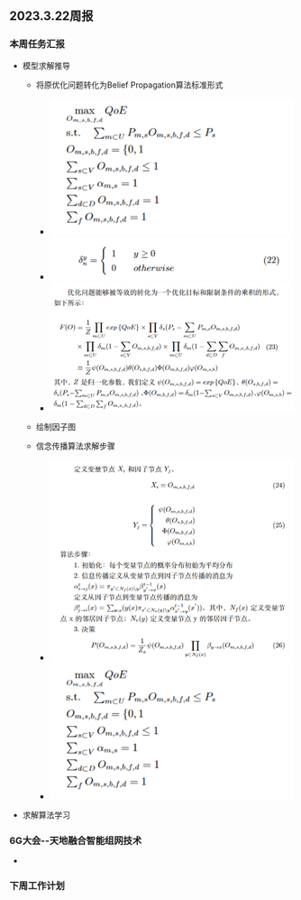 
## 2023.3.22周报
### 本周任务汇报
+ 模型求解推导
    - 将原优化问题转化为Belief Propagation算法标准形式
       - ![image](./picture/picture.png)
       - ![image](./picture/微信图片_20230322202747.png)
       - ![image](./picture/微信图片_20230322202804.png)
    
    - 绘制因子图
    - 信念传播算法求解步骤
        - ![image](./picture/微信图片_20230322202815.png)
        - ![image](./picture/picture.png)
    
+ 求解算法学习

### 6G大会--天地融合智能组网技术
+ 
### 下周工作计划
